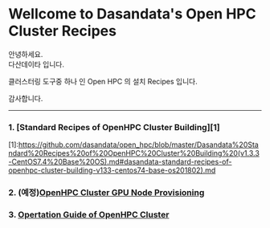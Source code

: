 # Wellcome to Dasandata's Open HPC Cluster Recipes
안녕하세요.  
다산데이타 입니다.  

클러스터링 도구중 하나 인 Open HPC 의 설치 Recipes 입니다.  

감사합니다.
***

### 1. [Standard Recipes of OpenHPC Cluster Building][1]

[1]:https://github.com/dasandata/open_hpc/blob/master/Dasandata%20Standard%20Recipes%20of%20OpenHPC%20Cluster%20Building%20(v1.3.3-CentOS7.4%20Base%20OS).md#dasandata-standard-recipes-of-openhpc-cluster-building-v133-centos74-base-os201802).md

### 2. (예정)[OpenHPC Cluster GPU Node Provisioning][2]

[2]:https://github.com/dasandata/open_hpc/blob/master/Dasandata%20Standard%20Recipes%20of%20GPU%20Node%20on%20OpenHPC%20Cluster%20(v1.3.3-CentOS7.4%20Base%20OS)%5B2018.02%5D.md

### 3. [Opertation Guide of OpenHPC Cluster][3]
[3]:https://github.com/dasandata/open_hpc/blob/master/Dasandata%20Operation%20Guide%20of%20OpenHPC%20Cluster.md#dasandata-opertation-guide-of-openhpc-cluster
